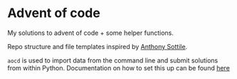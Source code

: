 # Advent of code

My solutions to advent of code + some helper functions.

Repo structure and file templates inspired by [Anthony Sottile](https://github.com/anthonywritescode/aoc2021).

`aocd` is used to import data from the command line and submit solutions from within Python.
Documentation on how to set this up can be found [here](https://github.com/wimglenn/advent-of-code-data#quickstart)
